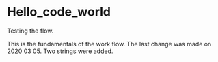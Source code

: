 # Hello_code_world
Testing the flow.

This is the fundamentals of the work flow.
The last change was made on 2020 03 05. Two strings were added.
